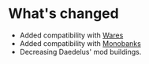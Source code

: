 # What's changed

+ Added compatibility with [Wares](https://www.curseforge.com/minecraft/mc-mods/wares)
+ Added compatibility with [Monobanks](https://www.curseforge.com/minecraft/mc-mods/monobank)
+ Decreasing Daedelus' mod buildings.
